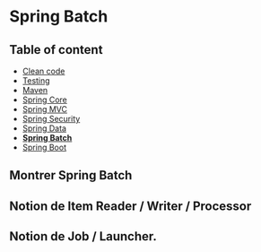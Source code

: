 # Spring Batch

<!-- .slide: class="page-title" -->



## Table of content

<!-- .slide: class="toc" -->

- [Clean code](#/1)
- [Testing](#/2)
- [Maven](#/3)
- [Spring Core](#/4)
- [Spring MVC](#/5)
- [Spring Security](#/6)
- [Spring Data](#/7)
- **[Spring Batch](#/8)**
- [Spring Boot](#/9)



## Montrer Spring Batch



## Notion de Item Reader / Writer / Processor



## Notion de Job / Launcher.



<!-- .slide: class="page-questions" -->
